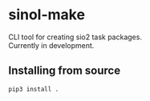 # sinol-make
CLI tool for creating sio2 task packages. \
Currently in development.

## Installing from source
`pip3 install .`

